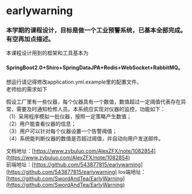 # earlywarning
### 本学期的课程设计，目标是做一个工业预警系统，已基本全部完成。有空再加点描述。

本课程设计用到的框架和工具基本为  
#### SpringBoot2.0+Shiro+SpringDataJPA+Redis+WebSocket+RabbitMQ。

想运行请记得修改application.yml.example里的配置文件。  
老师给的需求如下  

假设工厂里有一些仪器，每个仪器具有一个数值，数值超过一定阈值代表存在异常，需要及时通知检修人员。本系统应实现对仪器的监控，功能如下：  
（1）采用程序模拟一批仪器，按照一定策略产生数值；  
（2）用户能查看仪器的信息；  
（3）用户可以针对每个仪器设置一个告警阈值；  
（4）系统能判断仪器的数值是否超过阈值，并自动向用户发送邮件。  

文档地址：[https://www.zybuluo.com/AlexZFX/note/1082854](https://www.zybuluo.com/AlexZFX/note/1082854)  
前端地址：[https://github.com/543877815/earlywarning](https://github.com/543877815/earlywarning)
Ios端地址：[https://github.com/SwordAndTea/EarlyWarning](https://github.com/SwordAndTea/EarlyWarning)
